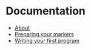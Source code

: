 # Documentation

* [About](about)
* [Preparing your markers](markers)
* [Writing your first program](program)
